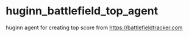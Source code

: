 # huginn_battlefield_top_agent
huginn agent for creating top score from https://battlefieldtracker.com
